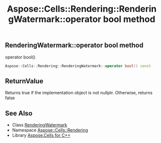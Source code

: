 ﻿---
title: Aspose::Cells::Rendering::RenderingWatermark::operator bool method
linktitle: operator bool
second_title: Aspose.Cells for C++ API Reference
description: 'Aspose::Cells::Rendering::RenderingWatermark::operator bool method. operator bool() in C++.'
type: docs
weight: 400
url: /cpp/aspose.cells.rendering/renderingwatermark/operator_bool/
---
## RenderingWatermark::operator bool method


operator bool()

```cpp
Aspose::Cells::Rendering::RenderingWatermark::operator bool() const
```


## ReturnValue

Returns true if the implementation object is not nullptr. Otherwise, returns false

## See Also

* Class [RenderingWatermark](../)
* Namespace [Aspose::Cells::Rendering](../../)
* Library [Aspose.Cells for C++](../../../)
